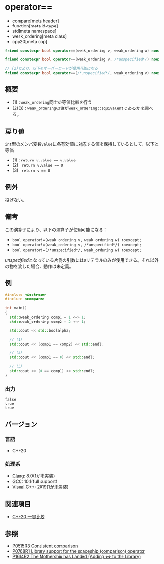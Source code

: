 # operator==

* compare[meta header]
* function[meta id-type]
* std[meta namespace]
* weak_ordering[meta class]
* cpp20[meta cpp]

```cpp
friend constexpr bool operator==(weak_ordering v, weak_ordering w) noexcept = default; // (1)

friend constexpr bool operator==(weak_ordering v, /*unspecified*/) noexcept;   // (2)

// (2)により、以下のオーバーロードが使用可能になる
friend constexpr bool operator==(/*unspecified*/, weak_ordering v) noexcept;   // (3)
```

## 概要

- (1) : `weak_ordering`同士の等値比較を行う
- (2)(3) : `weak_ordering`の値が`weak_ordering::equivalent`であるかを調べる。

## 戻り値

`int`型のメンバ変数`value`に各有効値に対応する値を保持しているとして、以下と等価

- (1) : `return v.value == w.value` 
- (2) : `return v.value == 0` 
- (3) : `return v == 0` 

## 例外
投げない。

## 備考
この演算子により、以下の演算子が使用可能になる：

  - `bool operator!=(weak_ordering v, weak_ordering w) noexcept;`
  - `bool operator!=(weak_ordering v, /*unspecified*/) noexcept;`
  - `bool operator!=(/*unspecified*/, weak_ordering w) noexcept;`

*unspecified*となっている片側の引数には`0`リテラルのみが使用できる。それ以外の物を渡した場合、動作は未定義。

## 例
```cpp example
#include <iostream>
#include <compare>

int main()
{
  std::weak_ordering comp1 = 1 <=> 1;
  std::weak_ordering comp2 = 2 <=> 1;

  std::cout << std::boolalpha;

  // (1)
  std::cout << (comp1 == comp2) << std::endl;

  // (2) 
  std::cout << (comp1 == 0) << std::endl;

  // (3)
  std::cout << (0 == comp1) << std::endl;
}
```

### 出力
```
false
true
true
```

## バージョン
### 言語
- C++20

### 処理系
- [Clang](/implementation.md#clang): 8.0(1が未実装)
- [GCC](/implementation.md#gcc): 10.1(full support)
- [Visual C++](/implementation.md#visual_cpp): 2019(1が未実装)

## 関連項目

- [C++20 一貫比較](/lang/cpp20/consistent_comparison.md)


## 参照

- [P0515R3 Consistent comparison](http://wg21.link/p0515)
- [P0768R1 Library support for the spaceship (comparison) operator](http://wg21.link/p0768)
- [P1614R2 The Mothership has Landed (Adding <=> to the Library)](http://wg21.link/p1614)